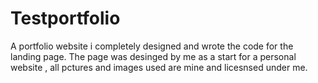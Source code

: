 # Testportfolio
A portfolio website i completely designed and wrote the code for the landing page.
The page was desinged by me as a start for a personal website , all pctures and images used are mine and licesnsed under me.

